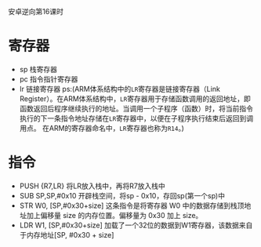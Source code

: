 安卓逆向第16课时
# 寄存器
- sp  栈寄存器
- pc  指令指针寄存器
- lr    链接寄存器  ps:(ARM体系结构中的`LR`寄存器是链接寄存器（Link Register）。在ARM体系结构中，`LR`寄存器用于存储函数调用的返回地址，即函数返回后程序继续执行的地址。当调用一个子程序（函数）时，将当前指令执行的下一条指令地址存储在`LR`寄存器中，以便在子程序执行结束后返回到调用点。   在ARM的寄存器命名中，`LR`寄存器也称为`R14`。)





# 指令
- PUSH {R7,LR} 将LR放入栈中，再将R7放入栈中
- SUB SP,SP,#0x10 开辟栈空间，将sp - 0x10，存回sp(第一个sp)中
- STR  W0, [SP,#0x30+size] 这条指令是将寄存器 W0 中的数据存储到栈顶地址加上偏移量 size 的内存位置。偏移量为 0x30 加上 size。
- LDR  W1, [SP,#0x30+size] 加载了一个32位的数据到W1寄存器，该数据来自于内存地址[SP, #0x30 + size]